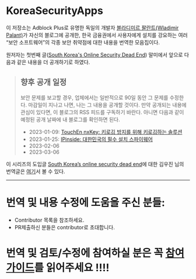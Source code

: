 # KoreaSecurityApps

이 저장소는 Adblock Plus로 유명한 독일의 개발자 [블라디미르 팔란트(Wladimir Palant)](https://palant.info/about/)가 자신의 블로그에 공개한, 한국 금융권에서 사용자에게 설치를 강요하는 여러 “보안 소프트웨어”의 각종 보안 취약점에 대한 내용을 번역한 모음집이다.

원저자는 첫번째 글([South Korea's Online Security Dead End](https://palant.info/2023/01/02/south-koreas-online-security-dead-end/)) 말미에서 앞으로 다음과 같은 내용을 더 공개하기로 하였다.

> ## 향후 공개 일정
>
> 보안 문제를 보고할 경우, 업체에서는 일반적으로 90일 동안 그 문제를 수정한다. 마감일이 지나고 나면, 나는 그 내용을 공개할 것이다. 만약 공개되는 내용에 관심이 있다면, 이 블로그의 RSS 피드를 구독하기 바란다. 아니면 다음과 같이 예정된 공개 날짜에 내 블로그를 확인하면 된다.
>
> - 2023-01-09: [TouchEn nxKey: 키로깅 방지를 위해 키로깅하는 솔루션](https://github.com/alanleedev/KoreaSecurityApps/blob/main/01_touchen_nxkey.md)
> - 2023-01-25: [IPinside: 대한민국의 필수 설치 스파이웨어](https://github.com/alanleedev/KoreaSecurityApps/blob/main/02_ipinside_lws_agent.md)
> - 2023-02-06
> - 2023-03-06

이 시리즈의 도입글 [South Korea’s online security dead end](https://palant.info/2023/01/02/south-koreas-online-security-dead-end/)에 대한 김우진 님의 번역글은 [여기](https://www.woojinkim.org/wiki/spaces/me/pages/733085820)서 볼 수 있다.

---

# 번역 및 내용 수정에 도움을 주신 분들: 
- Contributor 목록을 참조하세요.
- PR제출하신 분들은 contributor로 초대합니다.

# 번역 및 검토/수정에 참여하실 분은 꼭 [참여 가이드](CONTRIBUTION.md)를 읽어주세요 !!!!
